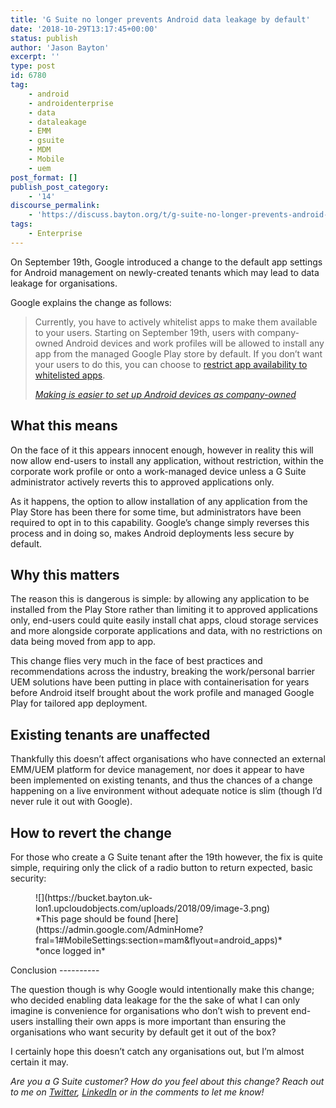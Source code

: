 ```yaml
---
title: 'G Suite no longer prevents Android data leakage by default'
date: '2018-10-29T13:17:45+00:00'
status: publish
author: 'Jason Bayton'
excerpt: ''
type: post
id: 6780
tag:
    - android
    - androidenterprise
    - data
    - dataleakage
    - EMM
    - gsuite
    - MDM
    - Mobile
    - uem
post_format: []
publish_post_category:
    - '14'
discourse_permalink:
    - 'https://discuss.bayton.org/t/g-suite-no-longer-prevents-android-data-leakage-by-default/235'
tags:
    - Enterprise
---
```

On September 19th, Google introduced a change to the default app settings for Android management on newly-created tenants which may lead to data leakage for organisations.

Google explains the change as follows:

> Currently, you have to actively whitelist apps to make them available to your users. Starting on September 19th, users with company-owned Android devices and work profiles will be allowed to install any app from the managed Google Play store by default. If you don’t want your users to do this, you can choose to [restrict app availability to whitelisted apps](https://support.google.com/a/answer/6328701).
> 
> <cite>*[Making is easier to set up Android devices as company-owned](https://gsuiteupdates.googleblog.com/2018/09/company-owned-android-devices-gsuite.html)*</cite>

What this means
---------------

On the face of it this appears innocent enough, however in reality this will now allow end-users to install any application, without restriction, within the corporate work profile or onto a work-managed device unless a G Suite administrator actively reverts this to approved applications only.

As it happens, the option to allow installation of any application from the Play Store has been there for some time, but administrators have been required to opt in to this capability. Google’s change simply reverses this process and in doing so, makes Android deployments less secure by default.

Why this matters
----------------

The reason this is dangerous is simple: by allowing any application to be installed from the Play Store rather than limiting it to approved applications only, end-users could quite easily install chat apps, cloud storage services and more alongside corporate applications and data, with no restrictions on data being moved from app to app.

This change flies very much in the face of best practices and recommendations across the industry, breaking the work/personal barrier UEM solutions have been putting in place with containerisation for years before Android itself brought about the work profile and managed Google Play for tailored app deployment.

Existing tenants are unaffected
-------------------------------

Thankfully this doesn’t affect organisations who have connected an external EMM/UEM platform for device management, nor does it appear to have been implemented on existing tenants, and thus the chances of a change happening on a live environment without adequate notice is slim (though I’d never rule it out with Google).

How to revert the change
------------------------

For those who create a G Suite tenant after the 19th however, the fix is quite simple, requiring only the click of a radio button to return expected, basic security:

<figure class="wp-block-image">![](https://bucket.bayton.uk-lon1.upcloudobjects.com/uploads/2018/09/image-3.png)<figcaption>*This page should be found [here](https://admin.google.com/AdminHome?fral=1#MobileSettings:section=mam&flyout=android_apps)* *once logged in*</figcaption></figure>Conclusion
----------

The question though is why Google would intentionally make this change; who decided enabling data leakage for the the sake of what I can only imagine is convenience for organisations who don’t wish to prevent end-users installing their own apps is more important than ensuring the organisations who want security by default get it out of the box?

I certainly hope this doesn’t catch any organisations out, but I’m almost certain it may.

*Are you a G Suite customer? How do you feel about this change? Reach out to me on [Twitter](https://twitter.com/JasonBayton), [LinkedIn](https://www.linkedin.com/in/jasonbayton/) or in the comments to let me know!*